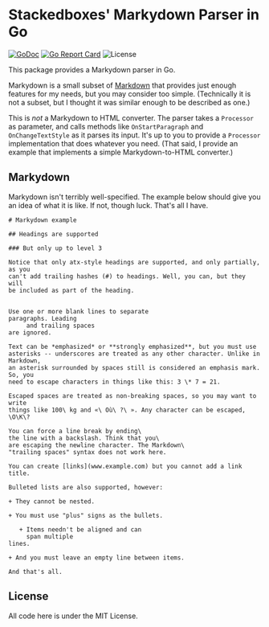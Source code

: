 # Stackedboxes' Markydown Parser in Go

[![GoDoc](https://godoc.org/github.com/lmbarros/sbxs_go_markydown?status.svg)](https://godoc.org/github.com/lmbarros/sbxs_go_markydown) [![Go Report Card](https://goreportcard.com/badge/github.com/lmbarros/sbxs_go_markydown)](https://goreportcard.com/report/github.com/lmbarros/sbxs_go_markydown) ![License](https://img.shields.io/github/license/lmbarros/sbxs_go_markydown.svg)

This package provides a Markydown parser in Go.

Markydown is a small subset of
[Markdown](http://daringfireball.net/projects/markdown/) that provides just
enough features for my needs, but you may consider too simple. (Technically it
is not a subset, but I thought it was similar enough to be described as one.)

This is *not* a Markydown to HTML converter. The parser takes a `Processor` as
parameter, and calls methods like `OnStartParagraph` and `OnChangeTextStyle` as
it parses its input. It's up to you to provide a `Processor` implementation that
does whatever you need. (That said, I provide an example that implements a
simple Markydown-to-HTML converter.)

## Markydown

Markydown isn't terribly well-specified. The example below should give you an
idea of what it is like. If not, though luck. That's all I have.

```
# Markydown example

## Headings are supported

### But only up to level 3

Notice that only atx-style headings are supported, and only partially, as you
can't add trailing hashes (#) to headings. Well, you can, but they will
be included as part of the heading.


Use one or more blank lines to separate
paragraphs. Leading
     and trailing spaces
are ignored.

Text can be *emphasized* or **strongly emphasized**, but you must use
asterisks -- underscores are treated as any other character. Unlike in Markdown,
an asterisk surrounded by spaces still is considered an emphasis mark. So, you
need to escape characters in things like this: 3 \* 7 = 21.

Escaped spaces are treated as non-breaking spaces, so you may want to write
things like 100\ kg and «\ Où\ ?\ ». Any character can be escaped, \O\K\?

You can force a line break by ending\
the line with a backslash. Think that you\
are escaping the newline character. The Markdown\
"trailing spaces" syntax does not work here.

You can create [links](www.example.com) but you cannot add a link title.

Bulleted lists are also supported, however:

+ They cannot be nested.

+ You must use "plus" signs as the bullets.

   + Items needn't be aligned and can
     span multiple
lines.

+ And you must leave an empty line between items.

And that's all.
```

## License

All code here is under the MIT License.
